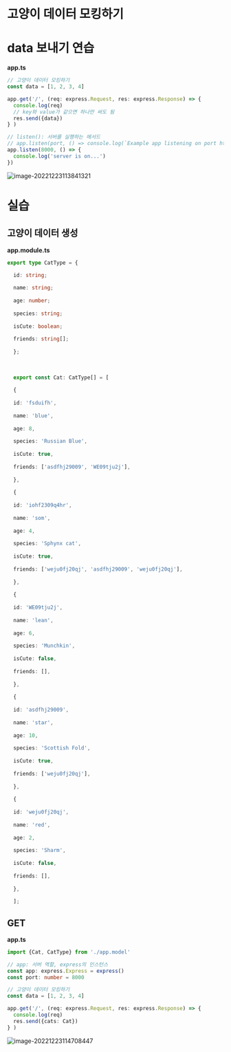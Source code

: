 # 고양이 데이터 모킹하기

# data 보내기 연습

**app.ts**

```typescript
// 고양이 데이터 모킹하기
const data = [1, 2, 3, 4]

app.get('/', (req: express.Request, res: express.Response) => {
  console.log(req)
  // key와 value가 같으면 하나만 써도 됨
  res.send({data})
} )

// listen(): 서버를 실행하는 메서드
// app.listen(port, () => console.log(`Example app listening on port http://localhost:${port}`))
app.listen(8000, () => {
  console.log('server is on...')
})
```

![image-20221223113841321](C:\Users\hyerin\AppData\Roaming\Typora\typora-user-images\image-20221223113841321.png)

# 실습

## 고양이 데이터 생성

**app.module.ts**

```typescript
export type CatType = {

  id: string;
  
  name: string;
  
  age: number;
  
  species: string;
  
  isCute: boolean;
  
  friends: string[];
  
  };
  
  
  
  export const Cat: CatType[] = [
  
  {
  
  id: 'fsduifh',
  
  name: 'blue',
  
  age: 8,
  
  species: 'Russian Blue',
  
  isCute: true,
  
  friends: ['asdfhj29009', 'WE09tju2j'],
  
  },
  
  {
  
  id: 'iohf2309q4hr',
  
  name: 'som',
  
  age: 4,
  
  species: 'Sphynx cat',
  
  isCute: true,
  
  friends: ['weju0fj20qj', 'asdfhj29009', 'weju0fj20qj'],
  
  },
  
  {
  
  id: 'WE09tju2j',
  
  name: 'lean',
  
  age: 6,
  
  species: 'Munchkin',
  
  isCute: false,
  
  friends: [],
  
  },
  
  {
  
  id: 'asdfhj29009',
  
  name: 'star',
  
  age: 10,
  
  species: 'Scottish Fold',
  
  isCute: true,
  
  friends: ['weju0fj20qj'],
  
  },
  
  {
  
  id: 'weju0fj20qj',
  
  name: 'red',
  
  age: 2,
  
  species: 'Sharm',
  
  isCute: false,
  
  friends: [],
  
  },
  
  ];
```



## GET

**app.ts**

```typescript
import {Cat, CatType} from './app.model'

// app: 서버 역할, express의 인스턴스
const app: express.Express = express()
const port: number = 8000

// 고양이 데이터 모킹하기
const data = [1, 2, 3, 4]

app.get('/', (req: express.Request, res: express.Response) => {
  console.log(req)
  res.send({cats: Cat})
} )
```

![image-20221223114708447](C:\Users\hyerin\AppData\Roaming\Typora\typora-user-images\image-20221223114708447.png)